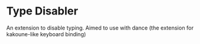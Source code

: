 # Type Disabler

An extension to disable typing. Aimed to use with dance (the extension for kakoune-like keyboard binding)
